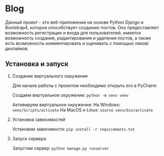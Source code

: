 # Blog

Данный проект - это веб-приложение на основе Python Django и Bootstrap4, которое способствует созданию постов. Оно предоставляет возможность регистрации и входа для пользователей, имеется возможность создания, редактирования и удаления постов, а также есть возможность комментировать и оценивать с помощью лаков/дизлайков.
## Установка и запуск

1. Создание виртуального окружения
   
   Для начала работы с проектом необходимо открыть его в PyCharm

   Создаем виртуальное окружение: `python -m venv venv`

   Активируем виртуальное окружение:
     На Windows: `venv/Scripts/activate`
     На MacOS и Linux: `source venv/bin/activate`

2. Установка зависимостей
   
   Установим зависимости: `pip install -r requirements.txt`

3. Запуск сервера

   Запустим сервер: `python manage.py runserver`
